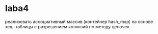 # laba4

реализовать ассоциативный массив (контейнер hash_map) на основе хеш-таблицы с разрешением коллизий по методу цепочек.
